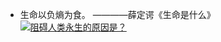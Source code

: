+ 生命以负熵为食。      ————薛定谔《生命是什么》
[![阻碍人类永生的原因是？](https://user-images.githubusercontent.com/43770754/150666697-80029b04-acfa-49f0-8158-929824aa009e.png)](https://www.bilibili.com/video/BV1Mb411r7D2?spm_id_from=333.999.0.0)

